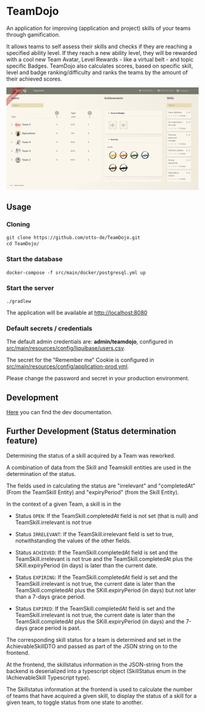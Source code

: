 # TeamDojo

An application for improving (application and project) skills of your teams through gamification.

It allows teams to self assess their skills and checks if they are reaching a specified ability level.
If they reach a new ability level, they will be rewarded with a cool new Team Avatar, Level Rewards -
like a virtual belt - and topic specific Badges.
TeamDojo also calculates scores, based on specific skill, level and badge ranking/difficulty and ranks the teams by
the amount of their achieved scores.

![screencast](screencast.gif 'Screencast')

## Usage

### Cloning

    git clone https://github.com/otto-de/TeamDojo.git
    cd TeamDojo/

### Start the database

    docker-compose -f src/main/docker/postgresql.yml up

### Start the server

    ./gradlew

The application will be available at [http://localhost:8080](http://localhost:8080)

### Default secrets / credentials

The default admin credentials are: **admin/teamdojo**, configured in [src/main/resources/config/liquibase/users.csv](src/main/resources/config/liquibase/users.csv).

The secret for the "Remember me" Cookie is configured in [src/main/resources/config/application-prod.yml](src/main/resources/config/application-prod.yml).

Please change the password and secret in your production environment.

## Development

[Here](DEVELOPMENT.md) you can find the dev documentation.

## Further Development (Status determination feature)

Determining the status of a skill acquired by a Team was reworked.

A combination of data from the Skill and Teamskill entities are used in the determination of the status.

The fields used in calculating the status are "irrelevant" and "completedAt" (From the TeamSkill Entity) and "expiryPeriod" (from the Skill Entity).

In the context of a given Team, a skill is in the

- Status `OPEN`: If the TeamSkill.completedAt field is not set (that is null) and TeamSkill.irrelevant is not true

- Status `IRRELEVANT`: If the TeamSkill.irrelevant field is set to true, notwithstanding the values of the other fields.

- Status `ACHIEVED`: If the TeamSkill.completedAt field is set and the TeamSkill.irrelevant is not true and the TeamSkill.completedAt
  plus the SKill.expiryPeriod (in days) is later than the current date.
- Status `EXPIRING`: If the TeamSkill.completedAt field is set and the TeamSkill.irrelevant is not true, the current date
  is later than the TeamSkill.completedAt plus the SKill.expiryPeriod (in days) but not later than a
  7-days grace period.
- Status `EXPIRED`: If the TeamSkill.completedAt field is set and the TeamSkill.irrelevant is not true, the current date
  is later than the TeamSkill.completedAt plus the SKill.expiryPeriod (in days) and the 7-days grace period
  is past.

The corresponding skill status for a team is determined and set in the AchievableSkillDTO and passed as part of the
JSON string on to the frontend.

At the frontend, the skillstatus information in the JSON-string from the backend is deserialized into a typescript object (SkillStatus enum in the
IAchievableSkill Typescript type).

The Skillstatus information at the frontend is used to calculate the number of teams that have acquired a given skill, to display the status
of a skill for a given team, to toggle status from one state to another.
